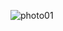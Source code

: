 ![photo01](https://user-images.githubusercontent.com/78317220/190873625-63153d7f-3b78-49c1-b960-265b5c9fbcb8.png)

